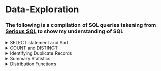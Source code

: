 # Data-Exploration
### The following is a compilation of SQL queries takening from [Serious SQL](https://www.datawithdanny.com/courses/serious-sql) to show my understanding of SQL

<details>
<summary>
SELECT statement and Sort
</summary>

Select all columns:        `SELECT *`

OR

Select specific columns:   `SELECT column_name_1, column_name_2...`

Where is the data?         `FROM schema_name.table_name`

In what order:             `ORDER BY column_name_1, column_name_2...DESC`

  Descending order `DESC`
  
How many records?          `LIMIT number`

1. What is the name of the category with the highest category_id in the dvd_rentals.category table?
```sql
SELECT name, category_id
FROM dvd_rentals.category
ORDER BY category_id desc
LIMIT 1;
```

2. For the films with the longest length, what is the title of the “R” rated film with the lowest replacement_cost in dvd_rentals.film table?
```sql
SELECT title, rating, length, replacement_cost
FROM dvd_rentals.film
GROUP BY replacement_cost,length,rating, title
ORDER BY length desc, replacement_cost;
```

3. Who was the manager of the store with the highest total_sales in the dvd_rentals.sales_by_store table?
```sql
SELECT manager, total_sales
FROM dvd_rentals.sales_by_store
ORDER BY total_sales DESC;
```

4. What is the postal_code of the city with the 5th highest city_id in the dvd_rentals.address table?
```sql
SELECT postal_code, city_id
FROM dvd_rentals.address
ORDER BY city_id DESC
LIMIT 5;
```
</details>

<details>
<summary>
COUNT and DISTINCT
</summary>

  `COUNT` returns the number of records/rows in a particular column
  
  `DISTINCT` returns unique values if there are duplicate values
  
  `COUNT DISTINCT` returns the number of unique records in a particular column
  
  We also use `AS` to create an alias for a new output column
  
1. How many rows are there in the film_list table?
```sql
SELECT COUNT(*) AS row_count
FROM dvd_rentals.film_list;
```
2. What are the unique values for the rating column in the film table?
```sql
SELECT DISTINCT rating
FROM dvd_rentals.film_list;
```

3. How many unique category values are there in the film_list table?
```sql
SELECT COUNT(DISTINCT category) AS unique_category_count
FROM dvd_rentals.film_list;
```
  
### Apply Aggregate Count Function & Single Column Value Counts
  
  We can also sort our data using the `GROUP BY` clause
  
4. What is the frequency of values in the rating column in the film_list table?
```sql
SELECT
  rating,
  COUNT(*) AS frequency
FROM
  dvd_rentals.film_list
GROUP BY
  rating
ORDER BY
  frequency DESC;
```

### Adding a Percentage Column
  
5. What percentage does each rating hold in the film_list table
```sql
SELECT
  rating,
  COUNT(*) AS frequency,
  ROUND(
    100 * COUNT(*) :: NUMERIC / SUM(COUNT(*)) OVER (),
    2
  ) AS percentage
FROM
  dvd_rentals.film_list
GROUP BY
  rating
ORDER BY
  frequency DESC;
```
> A few things to note:
  1. We use `ROUND` to round off to a number of decimal points i.e. 2 decimal points in the example
  2. We use `::NUMERIC` to cast an integter as a numeric data type to avoid [floor division](https://www.educative.io/answers/floor-division)
  3. `OVER()` is a window funtion
  4. We first count the number of ratings and the divide by the total number `SUM` of the ratings.
  
### Counts For Multiple Column Combinations
 
6.1. What are the 5 most frequent rating and category combinations in the film_list table?
```sql
SELECT
  rating,
  category,
  COUNT(*) AS frequency
FROM
  dvd_rentals.film_list
GROUP BY
  rating,
  category
ORDER BY
  frequency DESC
LIMIT
  5;
```
> NOTE: We need to group by the same selected columns
  
6.2. Group by ordinal syntax (instead of column name)
```sql
SELECT
  rating,
  category,
  COUNT(*) AS frequency
FROM
  dvd_rentals.film_list
GROUP BY
  1,2
ORDER BY
  frequency DESC
LIMIT
  5;
```
</details>

<details>
<summary>
Identifying Duplicate Records
</summary>

## Dealing with duplicate records
  
#### 1. Using a `SELECT COUNT(*)` will return the total number of rows in the dataset.
  <img width="595" alt="count star" src="https://user-images.githubusercontent.com/111830926/204182009-38d04ebb-0bf0-47ee-b0a7-bc76d5fb8ded.png">

#### 2. Using `SELECT DISTINCT *` returns all the unique rows in the datatset, i.e. removing duplicate rows.
  <img width="1157" alt="distinct" src="https://user-images.githubusercontent.com/111830926/204182247-301a075c-c737-49a9-8f00-29b5f60cfa04.png">

  
> **A problem arises when we want to count the number of distinct/unique rows. PostgreSQL does not allow for this:**
  <img width="1150" alt="count-distinct" src="https://user-images.githubusercontent.com/111830926/204182501-e45771b9-3b55-420f-9220-f5b9510b5f1e.png">

### There are 3 ways to get around this:

  #### a. Subqueries
```sql
SELECT COUNT(*)
FROM (
  SELECT DISTINCT *
  FROM health.user_logs) AS subquery;
 ```
  
  #### b. CTE (Common table expression)
```sql
WITH cte_dedups AS (
  SELECT distinct *
  FROM health.user_logs)
SELECT COUNT(*)
FROM cte_dedups;
```
  
  #### c. Temp Tables
```sql
DROP TABLE IF EXISTS deduplicated_user_logs;

CREATE TEMP TABLE deduplicated_user_logs AS
SELECT DISTINCT *
FROM health.user_logs;

SELECT COUNT(*)
FROM deduplicated_user_logs;
  ```
  
#### 3. Compare counts
  The row count in the original table/dataset vs. the row count of the deduplicated table.
  
  In this example the original table has 43891 rows and the deduplicated table has 31004 row, therefore we can conclude that there are duplicate records.
  
  
## Other ways to identify duplicate records
  
  ### Group by counts across all columns
```sql
 SELECT 
  id,
  log_date,
  measure,
  measure_value,
  systolic,
  diastolic,
  COUNT(*) AS frequency
FROM health.user_logs
GROUP BY 
  id,
  log_date,
  measure,
  measure_value,
  systolic,
  diastolic
ORDER BY frequency DESC;
```

#### Using the `WHERE` clause to show records that appear more than once `> 1`, and excluding those that only appear once.
  ```sql
WITH groupby_count AS (
SELECT 
   id,
   log_date,
   measure,
   measure_value,
   systolic,
   diastolic,
   COUNT(*) AS frequency
FROM health.user_logs
GROUP BY 
   id,
   log_date,
   measure,
   measure_value,
   systolic,
   diastolic)
SELECT *
FROM groupby_count
WHERE frequency > 1
ORDER BY frequency DESC;
```
  
#### Applying a condition using the `HAVING` clause to return the duplicate records and there frequencies
  
```sql
DROP TABLE IF EXISTS unique_duplicate_records;

CREATE TEMPORARY TABLE unique_duplicate_records AS
SELECT *
FROM health.user_logs
GROUP BY
  id,
  log_date,
  measure,
  measure_value,
  systolic,
  diastolic
HAVING COUNT(*) > 1;

SELECT *
FROM unique_duplicate_records
LIMIT 10;
```
  
> NOTES:
  1. We use `DISTINCT` to remove duplicate records from a dataset
  2. To calculate unique record counts we can use either CTEs or subqueries, however CTEs are better to use in terms of readability.
  3. To detect the presence of duplicate records compare the basic record counts with the unique counts
  4. We use the `GROUP BY` clause to identify the exact duplicate records across all columns in a table
  5. We use the `HAVING` clause to filter records. NB we cannot use the alias name for an aggregate function in the `HAVING` clause i.e. we must use `COUNT(*)` eg. `COUNT(*) > 1` 
 
</details>

<details>
<summary>
Summary Statistics
</summary>
  
  ### Mean, median and mode
 
  #### Mean 
```sql
SELECT 
  ROUND(AVG(measure_value),2) AS average_weight
FROM health.user_logs
WHERE measure = 'weight'
 AND measure_value > 0
 AND measure_value < 201;
```
<img width="263" alt="mean" src="https://user-images.githubusercontent.com/111830926/204466495-1437325c-cd65-495f-ba82-dd06d353065d.png">
                   
#### Median                         
```sql
SELECT 
  ROUND(
  CAST(PERCENTILE_CONT(0.5) WITHIN GROUP (ORDER BY measure_value) AS NUMERIC),
  2) AS median_weight
FROM health.user_logs
WHERE measure = 'weight'
 AND measure_value > 0
 AND measure_value < 201;
```      
 <img width="249" alt="median" src="https://user-images.githubusercontent.com/111830926/204466540-6e60e384-db1d-4c51-8013-c04a929b5835.png">
                      
#### Mode
```sql
SELECT 
  ROUND(
   MODE() WITHIN GROUP (ORDER BY measure_value), 
   2) AS mode_weight
FROM health.user_logs
WHERE measure = 'weight'
 AND measure_value > 0
 AND measure_value < 201;
 ```
  <img width="209" alt="mode" src="https://user-images.githubusercontent.com/111830926/204466582-db837e68-5b53-4f26-8dd9-277b0969bf4b.png">
             
  ### Max and min to get a range
```sql
SELECT 
  MIN(measure_value) AS min_weight,
  MAX(measure_value) AS max_weights,
  MAX(measure_value) - MIN(measure_value) AS weight_range
FROM health.user_logs
WHERE measure = 'weight'
 AND measure_value > 0
 AND measure_value < 201;
```
<img width="525" alt="min max" src="https://user-images.githubusercontent.com/111830926/204466843-538245a3-e39b-4801-a2d1-b5e892fab5d1.png">


  ### Variance and standard deviation
```sql
SELECT ROUND(STDDEV(measure_value,2) AS standard_deviation
FROM health.user_logs
WHERE measure = 'weight'
```

```sql
SELECT ROUND(VARIANCE(measure_value,2) AS variance_value
FROM health.user_logs
WHERE measure = 'weight'
```
  ### 
   
</details>

<details>
<summary>
Distribution Functions
</summary>
  

  ### Cumulative Distribution Function F(V)
  
#### SQL reverse engineering 
  
| Percentile | floor_value | ceiling_value | percentile_count |
|------------|-------------|---------------|------------------|
|      1     |     min     |      max      |     frequency    |
|     100    |             |               |                  |
  
#### Data algorithm:
  1. Sort values ascending
  2. Assign 1 - 100 percentile value 
  3. For each percentile
     * calculate floor and ceiling values
     * calculate record count

```sql  
WITH percentile_value AS (
  SELECT 
    measure_value,
    NTILE(100) OVER(ORDER BY measure_value) AS percentile 
  FROM health.user_logs
  WHERE measure = 'weight'
  )
SELECT 
  percentile,
  MIN(measure_value) AS floor_value,
  MAX(measure_value) AS ceiling_value,
  COUNT(*) AS percentile_count
FROM percentile_value
GROUP BY percentile
ORDER BY percentile;
```
> You need to inspect for outliers
  - Look at 1st and 100th percentile
  - Remove outliers

  ```sql
DROP TABLE IF EXISTS clean_weight_logs;
CREATE TABLE clean_weight_logs AS(
  SELECT *
  FROM health.user_logs
  WHERE measure = 'weight'
    AND measure_value > 0
    AND measure_value < 201);
WITH percentile_value AS (
  SELECT 
    measure_value,
    NTILE(100) OVER(ORDER BY measure_value) AS percentile 
  FROM clean_weight_logs
  )
SELECT 
  percentile,
  MIN(measure_value) AS floor_value,
  MAX(measure_value) AS ceiling_value,
  COUNT(*) AS percentile_count
FROM percentile_value
GROUP BY percentile
ORDER BY percentile                            
  ```                           
Visualize the cumulative distribution
#### 15% of users are under 60kg
<img width="825" alt="1st percentile" src="https://user-images.githubusercontent.com/111830926/204723518-851aeb57-27fb-4182-be11-ec38d7316cac.png">

#### 99% of users are under 134kg
<img width="825" alt="99th percentile" src="https://user-images.githubusercontent.com/111830926/204723549-df722571-53c4-4b35-8e26-aabe05105891.png">

### Histogram/Frequency Plots

#### WIDTH_BUCKET function
```sql
SELECT WIDTH_BUCKET(measure_value,0,200,50) AS buckets,
       AVG(measure_value) AS mean_value,
       COUNT(*) AS frequency
FROM clean_weight_logs
GROUP BY bucket
ORDER BY bucket;
```
<img width="747" alt="width_bucket" src="https://user-images.githubusercontent.com/111830926/204728396-26fde2d8-61ff-4fb9-8af5-9740a15eae78.png">

</details>
